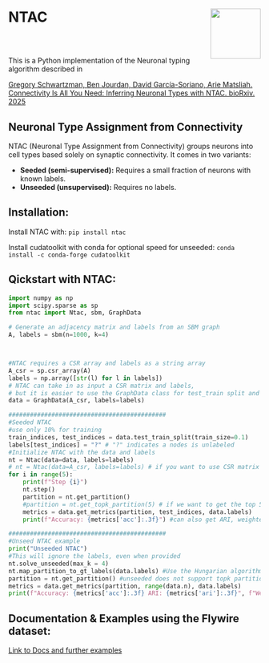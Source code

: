 # NTAC  <img src="assets//logo.png" align="right" height="100" />

<div style="margin-top: 30px;"></div>

<br>

This is a Python implementation of the Neuronal typing algorithm described in

[Gregory Schwartzman, Ben Jourdan, David García-Soriano, Arie Matsliah. Connectivity Is All You Need: Inferring Neuronal Types with NTAC. bioRxiv. 2025](https://www.biorxiv.org/cgi/content/short/2025.06.11.659184v1)

## Neuronal Type Assignment from Connectivity

NTAC (Neuronal Type Assignment from Connectivity) groups neurons into cell types based solely on synaptic connectivity. It comes in two variants:

- **Seeded (semi-supervised):** Requires a small fraction of neurons with known labels.  
- **Unseeded (unsupervised):** Requires no labels.

## Installation:

Install NTAC with:
`pip install ntac`


Install cudatoolkit with conda for optional speed for unseeded:
`conda install -c conda-forge cudatoolkit`



## Qickstart with NTAC:
```python
import numpy as np
import scipy.sparse as sp
from ntac import Ntac, sbm, GraphData

# Generate an adjacency matrix and labels from an SBM graph 
A, labels = sbm(n=1000, k=4)



#NTAC requires a CSR array and labels as a string array
A_csr = sp.csr_array(A)
labels = np.array([str(l) for l in labels])
# NTAC can take in as input a CSR matrix and labels, 
# but it is easier to use the GraphData class for test_train split and metrics
data = GraphData(A_csr, labels=labels)

############################################
#Seeded NTAC
#use only 10% for training
train_indices, test_indices = data.test_train_split(train_size=0.1)
labels[test_indices] = "?" # "?" indicates a nodes is unlabeled
#Initialize NTAC with the data and labels
nt = Ntac(data=data, labels=labels)
# nt = Ntac(data=A_csr, labels=labels) # if you want to use CSR matrix directly
for i in range(5):
    print(f"Step {i}")
    nt.step()
    partition = nt.get_partition()
    #partition = nt.get_topk_partition(5) # if we want to get the top 5 labels for each node
    metrics = data.get_metrics(partition, test_indices, data.labels)
    print(f"Accuracy: {metrics['acc']:.3f}") #can also get ARI, weighted F1, and topk accuracy (if using get_topk_partition)

############################################
#Unseed NTAC example
print("Unseeded NTAC")
#This will ignore the labels, even when provided
nt.solve_unseeded(max_k = 4)
nt.map_partition_to_gt_labels(data.labels) #Use the Hungarian algorithm to map the partition to the ground truth labels
partition = nt.get_partition() #unseeded does not support topk partition
metrics = data.get_metrics(partition, range(data.n), data.labels)
print(f"Accuracy: {metrics['acc']:.3f} ARI: {metrics['ari']:.3f}", f"Weighted F1: {metrics['f1']:.3f}")
```

## Documentation & Examples using the Flywire dataset:

[Link to Docs and further examples](https://benjourdan.github.io/ntac/)